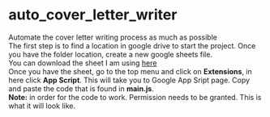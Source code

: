 # auto_cover_letter_writer
Automate the cover letter writing process as much as possible
<br>
The first step is to find a location in google drive to start the project. Once you have the folder location, create a new google sheets file.
<br>
You can download the sheet I am using [here](https://docs.google.com/spreadsheets/d/1nGqwUjMVLTQedyrGmLZlXKfUwMOnNGS5uMI8WInHDUA/copy)
<br>
Once you have the sheet, go to the top menu and click on **Extensions**, in here click **App Script**. This will take you to Google App Sript page. Copy and paste the code that is found in **main.js**.
<br>
**Note:** in order for the code to work. Permission needs to be granted. This is what it will look like.

